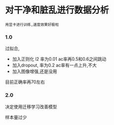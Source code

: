 # 对干净和脏乱进行数据分析
`用显卡进行训练,速度效果好极啦`


### 1.0
过拟合,
- 加入正则化 l2 率为0.01  ac率再0.5和0.6之间跳动
- 加入dropout, 率为0.2   ac率有一点上升,不大
- 加入图像增强,还是没用

目前正确率再70左右


### 2.0
决定使用迁移学习改善模型


样本量过少

